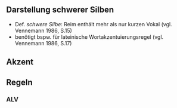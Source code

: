 ## Darstellung schwerer Silben
- Def. _schwere Silbe_: Reim enthält mehr als nur kurzen Vokal (vgl. Vennemann 1986, S.15)
- benötigt bspw. für lateinische Wortakzentuierungsregel (vgl. Vennemann 1986, S.17)
## Akzent

## Regeln
### ALV
